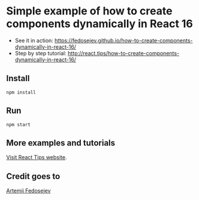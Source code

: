 # Simple example of how to create components dynamically in React 16

- See it in action: https://fedosejev.github.io/how-to-create-components-dynamically-in-react-16/
- Step by step tutorial: http://react.tips/how-to-create-components-dynamically-in-react-16/

## Install

`npm install`

## Run

`npm start`

## More examples and tutorials

[Visit React Tips website](http://react.tips).

## Credit goes to

[Artemij Fedosejev](http://artemij.com)

